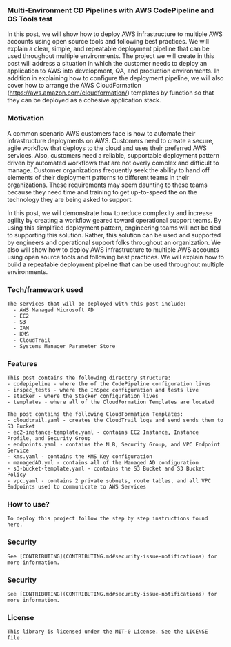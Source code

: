 ### Multi-Environment CD Pipelines with AWS CodePipeline and OS Tools test

In this post, we will show how to deploy AWS infrastructure to multiple AWS accounts using open source tools and following best practices. We will explain a clear, simple, and repeatable deployment pipeline that can be used throughout multiple environments. The project we will create in this post will address a situation in which the customer needs to deploy an application to AWS into development, QA, and production environments. In addition in explaining how to configure the deployment pipeline, we will also cover how to arrange the AWS CloudFormation (https://aws.amazon.com/cloudformation/) templates by function so that they can be deployed as a cohesive application stack.



### Motivation

A common scenario AWS customers face is how to automate their infrastructure deployments on AWS. Customers need to create a secure, agile workflow that deploys to the cloud and uses their preferred AWS services. Also, customers need a reliable, supportable deployment pattern driven by automated workflows that are not overly complex and difficult to manage. Customer organizations frequently seek the ability to hand off elements of their deployment patterns to different teams in their organizations. These requirements may seem daunting to these teams because they need time and training to get up-to-speed the on the technology they are being asked to support.

In this post, we will demonstrate how to reduce complexity and increase agility by creating a workflow geared toward operational support teams. By using this simplified deployment pattern, engineering teams will not be tied to supporting this solution. Rather, this solution can be used and supported by engineers and operational support folks throughout an organization. We also will show how to deploy AWS infrastructure to multiple AWS accounts using open source tools and following best practices. We will explain how to build a repeatable deployment pipeline that can be used throughout multiple environments.


### Tech/framework used
```
The services that will be deployed with this post include:
  - AWS Managed Microsoft AD
  - EC2
  - S3
  - IAM
  - KMS
  - CloudTrail
  - Systems Manager Parameter Store
```
### Features
```
This post contains the following directory structure:
- codepipeline - where the of the CodePipeline configuration lives
- inspec_tests - where the InSpec configuration and tests live
- stacker - where the Stacker configuration lives
- templates - where all of the CloudFormation Templates are located

The post contains the following CloudFormation Templates:
- cloudtrail.yaml - creates the CloudTrail logs and send sends them to S3 Bucket
- ec2-instance-template.yaml - contains EC2 Instance, Instance Profile, and Security Group
- endpoints.yaml - contains the NLB, Security Group, and VPC Endpoint Service
- kms.yaml - contains the KMS Key configuration
- managedAD.yml - contains all of the Managed AD configuration
- s3-bucket-template.yaml - contains the S3 Bucket and S3 Bucket Policy
- vpc.yaml - contains 2 private subnets, route tables, and all VPC Endpoints used to communicate to AWS Services
```
### How to use?
```
To deploy this project follow the step by step instructions found here.
```

### Security
```
See [CONTRIBUTING](CONTRIBUTING.md#security-issue-notifications) for more information.
```

### Security
```
See [CONTRIBUTING](CONTRIBUTING.md#security-issue-notifications) for more information.
```

### License
```
This library is licensed under the MIT-0 License. See the LICENSE file.
```
